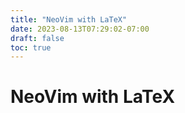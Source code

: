 ```yaml
---
title: "NeoVim with LaTeX"
date: 2023-08-13T07:29:02-07:00
draft: false
toc: true
---
```


# NeoVim with LaTeX
